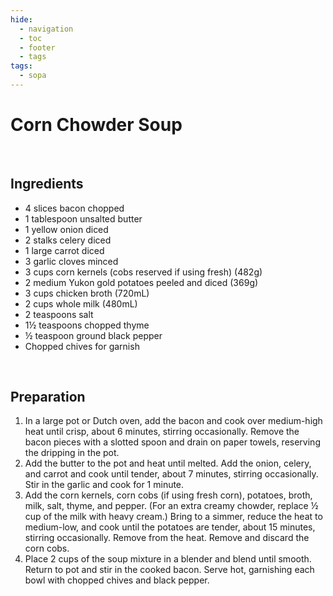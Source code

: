 ```yaml
---
hide:
  - navigation
  - toc
  - footer
  - tags
tags:
  - sopa
---
```



# Corn Chowder Soup

<br>


## **Ingredients**

* 4 slices bacon chopped
* 1 tablespoon unsalted butter
* 1 yellow onion diced
* 2 stalks celery diced
* 1 large carrot diced
* 3 garlic cloves minced
* 3 cups corn kernels (cobs reserved if using fresh) (482g)
* 2 medium Yukon gold potatoes peeled and diced (369g)
* 3 cups chicken broth (720mL)
* 2 cups whole milk (480mL)
* 2 teaspoons salt
* 1½ teaspoons chopped thyme
* ½ teaspoon ground black pepper
* Chopped chives for garnish

<br>

## **Preparation**

1. In a large pot or Dutch oven, add the bacon and cook over medium-high heat until crisp, about 6 minutes, stirring occasionally. Remove the bacon pieces with a slotted spoon and drain on paper towels, reserving the dripping in the pot.
2. Add the butter to the pot and heat until melted. Add the onion, celery, and carrot and cook until tender, about 7 minutes, stirring occasionally. Stir in the garlic and cook for 1 minute.
3. Add the corn kernels, corn cobs (if using fresh corn), potatoes, broth, milk, salt, thyme, and pepper. (For an extra creamy chowder, replace ½ cup of the milk with heavy cream.) Bring to a simmer, reduce the heat to medium-low, and cook until the potatoes are tender, about 15 minutes, stirring occasionally. Remove from the heat. Remove and discard the corn cobs.
4. Place 2 cups of the soup mixture in a blender and blend until smooth. Return to pot and stir in the cooked bacon. Serve hot, garnishing each bowl with chopped chives and black pepper.

